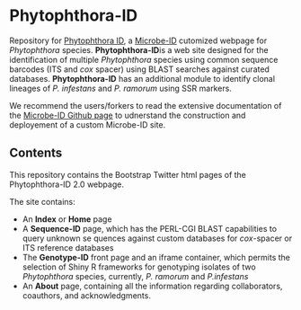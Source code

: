 **Phytophthora**-ID
===============

Repository for [Phytophthora ID](http://phytophthora-id.org), a [Microbe-ID](http://microbe-id.org) cutomized webpage for *Phytophthora* species. **Phytophthora-ID**is a web site designed for the identification of multiple *Phytophthora* species using common sequence barcodes (ITS and *cox* spacer) using BLAST searches against curated databases. **Phytophthora-ID** has an additional module to identify clonal lineages of *P. infestans* and *P. ramorum* using SSR markers.

We recommend the users/forkers to read the extensive documentation of the [Microbe-ID Github page](https://github.com/grunwaldlab/Microbe-ID) to udnerstand the construction and deployement of a custom Microbe-ID site.

Contents
-----------------
This repository contains the Bootstrap Twitter html pages of the Phytophthora-ID 2.0 webpage.

The site contains:
* An **Index** or  **Home** page
* A **Sequence-ID** page, which has the PERL-CGI BLAST capabilities to query unknown se quences against custom databases for *cox*-spacer or ITS reference databases
* The **Genotype-ID** front page and an iframe container, which permits the selection of Shiny R frameworks for genotyping isolates of two *Phytophthora* species, currently, *P. ramorum* and *P.infestans*
* An **About** page, containing all the information regarding collaborators, coauthors, and acknowledgments.
